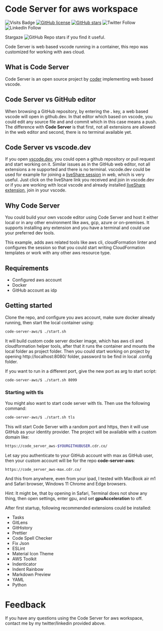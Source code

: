 # Code Server for aws workspace

![Visits Badge](https://badges.pufler.dev/visits/simorgh1/code-server-aws)
[![GitHub license](https://img.shields.io/github/license/simorgh1/code-server-aws)](https://github.com/simorgh1/code-server-aws/blob/master/LICENSE)
[![GitHub stars](https://img.shields.io/github/stars/simorgh1/code-server-aws)](https://github.com/simorgh1/code-server-aws/stargazers)
![Twitter Follow](https://img.shields.io/twitter/follow/bahrammaravandi?style=social)
![LinkedIn Follow](https://shields.io/badge/style-bahram.maravandi-black?logo=linkedin&label=LinkedIn&link=https://www.linkedin.com/in/bahram.maravandi)

Stargaze ![GitHub Repo stars](https://img.shields.io/github/stars/simorgh1/code-server-aws?style=social) if you find it useful.

Code Server is web based vscode running in a container, this repo was customized for working with aws cloud.

## What is Code Server

Code Server is an open source project by [coder](https://coder.com/about) implementing web based vscode.

## Code Server vs GitHub editor

When browsing a GitHub repository, by entering the **.** key, a web based vscode will open in github.dev. In that editor which based on vscode, you could edit any source file and and commit which in this case means a push. The difference with **Code Server** is that first, not all extensions are allowed in the web editor and second, there is no terminal available yet.

## Code Server vs vscode.dev

If you open [vscode.dev](https://vscode.dev/), you could open a github repository or pull request and start working on it. Similar issues as in the GitHub web editor, not all extensions a re supported and there is no terminal. vscode.dev could be used for example for joining a [liveShare session](https://code.visualstudio.com/learn/collaboration/live-share) in web, which is very useful. Just click on the liveShare link you received and join in vscode.dev or if you are working with local vscode and already installed [liveShare extension](https://marketplace.visualstudio.com/items?itemName=MS-vsliveshare.vsliveshare), join in your vscode.

## Why Code Server

You could build your own vscode editor using Code Server and host it either local or in any other environment like aws, gcp, azure or on-premises. It supports installing any extension and you have a terminal and could use your preferred dev tools.

This example, adds aws related tools like aws cli, cloudFormation linter and configures the session so that you could start writing CloudFormation templates or work with any other aws resource type.

## Requirements

- Configured aws account
- Docker
- GitHub account as idp

## Getting started

Clone the repo, and configure you aws account, make sure docker already running, then start the local container using:

```bash
code-server-aws/$ ./start.sh
```

It will build custom code server docker image, which has aws cli and cloudformation helper tools, after that it runs the container and mounts the local folder as project folder. Then you could start working on project by opening http://localhost:8080/ folder, password to be find in local .config folder.

If you want to run in a different port, give the new port as arg to start script:

```bash
code-server-aws/$ ./start.sh 8099
```

### Starting with tls

You might also want to start code server with tls. Then use the following command:

```bash
code-server-aws/$ ./start.sh tls
```

This will start Code Server with a random port and https, then it will use GitHub as your identity provider. The project will be available with a custom domain like:

```bash
https://code_server_aws-$YOURGITHUBUSER.cdr.co/
```

Let say you authenticate to your GitHub account with max as GitHub user, then your custom account will be for the repo **code-server-aws**:

```bash
https://code_server_aws-max.cdr.co/
```

And this from anywhere, even from your ipad, I tested with MacBook air m1 and Safari browser, Windows 11 Chrome and Edge browsers.

Hint: It might be, that by opening in Safari, Terminal does not show any thing, then open settings, enter gpu, and set **gpuAcceleration** to off.

After first startup, following recommended extensions could be installed:

- Tasks
- GitLens
- GitHistory
- Prettier
- Code Spell Checker
- Fix Json
- ESLint
- Material Icon Theme
- AWS Toolkit
- Indenticator
- Indent Rainbow
- Markdown Preview
- YAML
- Python

# Feedback

If you have any questions using the Code Server for aws workspace, contact me by my twitter/linkedin provided above.
